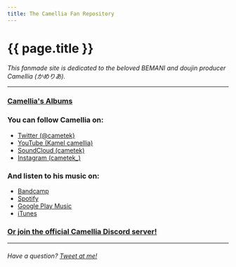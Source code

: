 ```yaml
---
title: The Camellia Fan Repository
---
```


# {{ page.title }}

*This fanmade site is dedicated to the beloved BEMANI and doujin producer Camellia
(かめりあ).*

---

### [Camellia's Albums](albums)

### You can follow Camellia on:

* [Twitter (@cametek)](https://twitter.com/cametek)
* [YouTube (Kamel camellia)](https://www.youtube.com/user/camelliaxxglitch)
* [SoundCloud (cametek)](https://soundcloud.com/cametek)
* [Instagram (cametek_)](https://www.instagram.com/cametek_)

### And listen to his music on:

* [Bandcamp](https://cametek.bandcamp.com/)
* [Spotify](https://open.spotify.com/artist/4bwIf0yXJf0F9AmOl2J78M)
* [Google Play Music](https://play.google.com/store/music/artist/Camellia?id=Ay2u5ovs36mrodhhl27grye7yii)
* [iTunes](https://itunes.apple.com/jp/artist/%E3%81%8B%E3%82%81%E3%82%8A%E3%81%82/566485174)

### [Or join the official Camellia Discord server!](https://discord.gg/2aSegBT)

---

###### Have a question? [Tweet at me!](https://twitter.com/LunarLambda)
